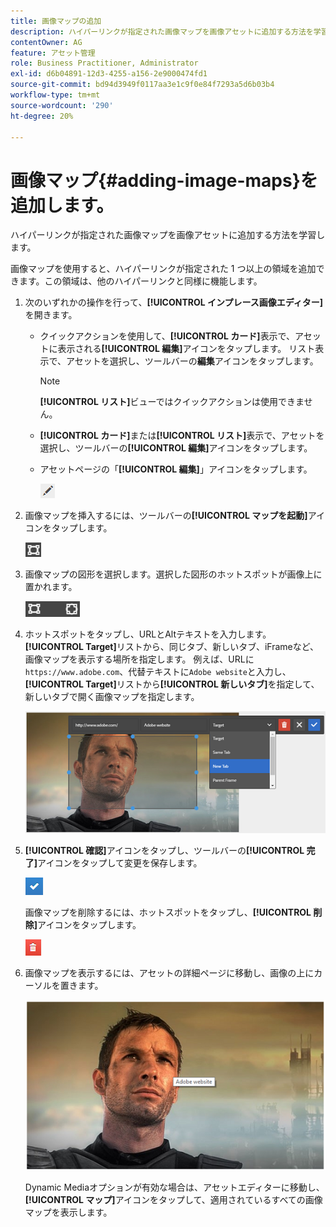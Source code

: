 ```yaml
---
title: 画像マップの追加
description: ハイパーリンクが指定された画像マップを画像アセットに追加する方法を学習します。
contentOwner: AG
feature: アセット管理
role: Business Practitioner, Administrator
exl-id: d6b04891-12d3-4255-a156-2e9000474fd1
source-git-commit: bd94d3949f0117aa3e1c9f0e84f7293a5d6b03b4
workflow-type: tm+mt
source-wordcount: '290'
ht-degree: 20%

---
```


# 画像マップ{#adding-image-maps}を追加します。

ハイパーリンクが指定された画像マップを画像アセットに追加する方法を学習します。

画像マップを使用すると、ハイパーリンクが指定された 1 つ以上の領域を追加できます。この領域は、他のハイパーリンクと同様に機能します。

1. 次のいずれかの操作を行って、**[!UICONTROL インプレース画像エディター]**&#x200B;を開きます。

   * クイックアクションを使用して、**[!UICONTROL カード]**&#x200B;表示で、アセットに表示される&#x200B;**[!UICONTROL 編集]**&#x200B;アイコンをタップします。 リスト表示で、アセットを選択し、ツールバーの&#x200B;**編集**&#x200B;アイコンをタップします。

      >[!NOTE]
      >
      >**[!UICONTROL リスト]**&#x200B;ビューではクイックアクションは使用できません。

   * **[!UICONTROL カード]**&#x200B;または&#x200B;**[!UICONTROL リスト]**&#x200B;表示で、アセットを選択し、ツールバーの&#x200B;**[!UICONTROL 編集]**&#x200B;アイコンをタップします。
   * アセットページの「**[!UICONTROL 編集]**」アイコンをタップします。

      ![chlimage_1-420](assets/chlimage_1-420.png)

1. 画像マップを挿入するには、ツールバーの&#x200B;**[!UICONTROL マップを起動]**&#x200B;アイコンをタップします。

   ![chlimage_1-421](assets/chlimage_1-421.png)

1. 画像マップの図形を選択します。選択した図形のホットスポットが画像上に置かれます。

   ![chlimage_1-422](assets/chlimage_1-422.png)

1. ホットスポットをタップし、URLとAltテキストを入力します。 **[!UICONTROL Target]**&#x200B;リストから、同じタブ、新しいタブ、iFrameなど、画像マップを表示する場所を指定します。 例えば、URLに`https://www.adobe.com`、代替テキストに`Adobe website`と入力し、**[!UICONTROL Target]**&#x200B;リストから&#x200B;**[!UICONTROL 新しいタブ]**&#x200B;を指定して、新しいタブで開く画像マップを指定します。

   ![chlimage_1-423](assets/chlimage_1-423.png)

1. **[!UICONTROL 確認]**&#x200B;アイコンをタップし、ツールバーの&#x200B;**[!UICONTROL 完了]**&#x200B;アイコンをタップして変更を保存します。

   ![chlimage_1-424](assets/chlimage_1-424.png)

   画像マップを削除するには、ホットスポットをタップし、**[!UICONTROL 削除]**&#x200B;アイコンをタップします。

   ![chlimage_1-425](assets/chlimage_1-425.png)

1. 画像マップを表示するには、アセットの詳細ページに移動し、画像の上にカーソルを置きます。

   ![chlimage_1-426](assets/chlimage_1-426.png)

   Dynamic Mediaオプションが有効な場合は、アセットエディターに移動し、**[!UICONTROL マップ]**&#x200B;アイコンをタップして、適用されているすべての画像マップを表示します。
